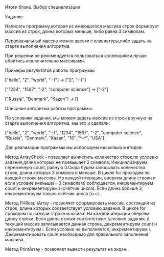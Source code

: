 Итоги блока.
Выбор специализации

Задание.

Написать программу,которая из имеющегося массива строк формирует массив из строк, длина которых меньше, либо равна 3 символам. 

Первоначальный массив можно ввести с клавиатуры,либо задать на старте выполнения алгоритма. 

При решении не рекомендуется пользоваться коллекциями,лучше обойтись исключительно массивами.

Примеры результатов работы программы:

["hello", "2", "world", ":-)"] -> ["2", ":-)"]

["1234", "1567", "-2", "computer science"] -> ["-2"]

["Russia", "Denmark", "Kazan"] -> []

Описание алгоритма работы программы:

По условиям задания, мы можем задать массив из строк вручную на старте выполнения алгоритма, мы это и сделали: 

["hello", "2", "world", ":-)", "1234", "1567", "-2", "computer science", "Russia", "Denmark", "Kazan", "18", "^-^", "USA"]

Для реализации программы мы используем несколько методов:

Метод ArrayCheck - позволяет вычислить количество строк,по условию задания,длина которых не превышает 3 символа;
Инициализируем переменную count, равную 0.Сюда будем записывать количество строк, длина которых 3 символа и меньше.
В цикле for проходим по каждой строке массива. 
На каждой итерации, сверяем длину строки и если условие (меньше/= 3 символам) соблюдается, инкрементируем count и инкрементируем i (счётчик цикла).
Если длина больше 3, инкрементируем только счётчик цикла (i++).

Метод FillResultArray - позволяет сформировать массив, состоящий из строк, длина которых соответствует условию задания.
В цикле for проходим по каждой строке массива. 
На каждой итерации сверяем длину строки. 
Если длина строки соответствует условию задания, в текущий массив записывается данная строка, декрементируем count и инкрементируем i. 
Если условие не выполняется, инкрементируем i.
Декрементировать count необходимо для правильного заполнения массива.

Метод PrintArray - позволяет вывести результат на экран.
